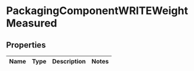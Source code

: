 
# PackagingComponentWRITEWeightMeasured

## Properties
| Name | Type | Description | Notes |
| ------------ | ------------- | ------------- | ------------- |




